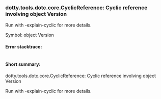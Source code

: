 ### dotty.tools.dotc.core.CyclicReference: Cyclic reference involving object Version

 Run with -explain-cyclic for more details.

Symbol: object Version

#### Error stacktrace:

```

```
#### Short summary: 

dotty.tools.dotc.core.CyclicReference: Cyclic reference involving object Version

 Run with -explain-cyclic for more details.